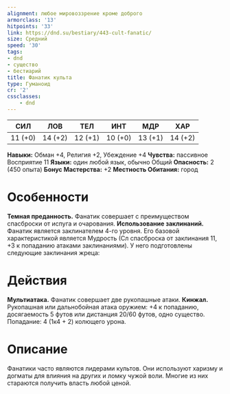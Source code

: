 ```yaml
---
alignment: любое мировоззрение кроме доброго
armorclass: '13'
hitpoints: '33'
link: https://dnd.su/bestiary/443-cult-fanatic/
size: Средний
speed: '30'
tags:
- dnd
- существо
- бестиарий
title: Фанатик культа
type: Гуманоид
cr: '2'
cssclasses:
    - dnd
---
```



| СИЛ | ЛОВ | ТЕЛ | ИНТ | МДР | ХАР |
|---|---|---|---|---|---|
| 11 (+0) | 14 (+2) | 12 (+1) | 10 (+0) | 13 (+1) | 14 (+2) |
**Навыки:** Обман +4, Религия +2, Убеждение +4
**Чувства:** пассивное Восприятие 11
**Языки:** один любой язык, обычно Общий
**Опасность:** 2 (450 опыта)
**Бонус Мастерства:** +2
**Местность Обитания:** город


# Особенности
**Темная преданность.** Фанатик совершает с преимуществом спасброски от испуга и очарования.
**Использование заклинаний.** Фанатик является заклинателем 4-го уровня. Его базовой характеристикой является Мудрость (Сл спасброска от заклинания 11, +3 к попаданию атаками заклинаниями). У него подготовлены следующие заклинания жреца:


# Действия
**Мультиатака.** Фанатик совершает две рукопашные атаки.
**Кинжал.** Рукопашная или дальнобойная атака оружием: +4 к попаданию, досягаемость 5 футов или дистанция 20/60 футов, одно существо. Попадание: 4 (1к4 + 2) колющего урона.


# Описание
Фанатики часто являются лидерами культов. Они используют харизму и догматы для влияния на других и ломку чужой воли. Многие из них стараются получить власть любой ценой.